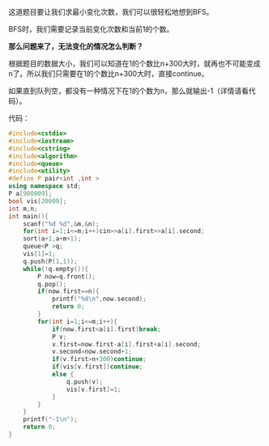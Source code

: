 这道题目要让我们求最小变化次数，我们可以很轻松地想到BFS。

BFS时，我们需要记录当前变化次数和当前1的个数。

**那么问题来了，无法变化的情况怎么判断？**

根据题目的数据大小，我们可以知道在1的个数比n+300大时，就再也不可能变成n了。所以我们只需要在1的个数比n+300大时，直接continue。

如果直到队列空，都没有一种情况下在1的个数为n，那么就输出-1（详情请看代码）。

代码：


```cpp
#include<cstdio>
#include<iostream>
#include<cstring>
#include<algorithm>
#include<queue>
#include<utility>
#define P pair<int ,int > 
using namespace std;
P a[900009];
bool vis[20009];
int m,n;
int main(){
    scanf("%d %d",&m,&n);
    for(int i=1;i<=m;i++)cin>>a[i].first>>a[i].second;
    sort(a+1,a+m+1);
    queue<P >q;
    vis[1]=1;
    q.push(P(1,1));
    while(!q.empty()){
        P now=q.front();
        q.pop();
        if(now.first==n){
            printf("%d\n",now.second);
            return 0;
        }
        for(int i=1;i<=m;i++){
            if(now.first<a[i].first)break;
            P v;
            v.first=now.first-a[i].first+a[i].second;
            v.second=now.second+1;
            if(v.first>n+300)continue;
            if(vis[v.first])continue;
            else {
                q.push(v);
                vis[v.first]=1;
            }
        }
    }
    printf("-1\n");
    return 0;
}
```
